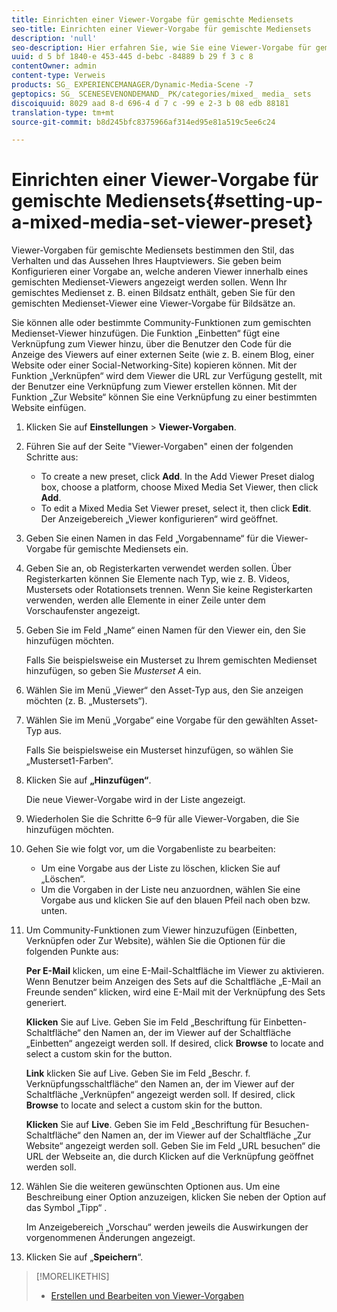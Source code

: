 ```yaml
---
title: Einrichten einer Viewer-Vorgabe für gemischte Mediensets
seo-title: Einrichten einer Viewer-Vorgabe für gemischte Mediensets
description: 'null'
seo-description: Hier erfahren Sie, wie Sie eine Viewer-Vorgabe für gemischte Mediensets einrichten.
uuid: d 5 bf 1840-e 453-445 d-bebc -84889 b 29 f 3 c 8
contentOwner: admin
content-type: Verweis
products: SG_ EXPERIENCEMANAGER/Dynamic-Media-Scene -7
geptopics: SG_ SCENESEVENONDEMAND_ PK/categories/mixed_ media_ sets
discoiquuid: 8029 aad 8-d 696-4 d 7 c -99 e 2-3 b 08 edb 88181
translation-type: tm+mt
source-git-commit: b8d245bfc8375966af314ed95e81a519c5ee6c24

---
```



# Einrichten einer Viewer-Vorgabe für gemischte Mediensets{#setting-up-a-mixed-media-set-viewer-preset}

Viewer-Vorgaben für gemischte Mediensets bestimmen den Stil, das Verhalten und das Aussehen Ihres Hauptviewers. Sie geben beim Konfigurieren einer Vorgabe an, welche anderen Viewer innerhalb eines gemischten Medienset-Viewers angezeigt werden sollen. Wenn Ihr gemischtes Medienset z. B. einen Bildsatz enthält, geben Sie für den gemischten Medienset-Viewer eine Viewer-Vorgabe für Bildsätze an.

Sie können alle oder bestimmte Community-Funktionen zum gemischten Medienset-Viewer hinzufügen. Die Funktion „Einbetten“ fügt eine Verknüpfung zum Viewer hinzu, über die Benutzer den Code für die Anzeige des Viewers auf einer externen Seite (wie z. B. einem Blog, einer Website oder einer Social-Networking-Site) kopieren können. Mit der Funktion „Verknüpfen“ wird dem Viewer die URL zur Verfügung gestellt, mit der Benutzer eine Verknüpfung zum Viewer erstellen können. Mit der Funktion „Zur Website“ können Sie eine Verknüpfung zu einer bestimmten Website einfügen.

1. Klicken Sie auf **Einstellungen** &gt; **Viewer-Vorgaben**.
1. Führen Sie auf der Seite "Viewer-Vorgaben" einen der folgenden Schritte aus:

   * To create a new preset, click **Add**. In the Add Viewer Preset dialog box, choose a platform, choose Mixed Media Set Viewer, then click **Add**.
   * To edit a Mixed Media Set Viewer preset, select it, then click **Edit**.
   Der Anzeigebereich „Viewer konfigurieren“ wird geöffnet.

1. Geben Sie einen Namen in das Feld „Vorgabenname“ für die Viewer-Vorgabe für gemischte Mediensets ein.
1. Geben Sie an, ob Registerkarten verwendet werden sollen. Über Registerkarten können Sie Elemente nach Typ, wie z. B. Videos, Mustersets oder Rotationsets trennen. Wenn Sie keine Registerkarten verwenden, werden alle Elemente in einer Zeile unter dem Vorschaufenster angezeigt.
1. Geben Sie im Feld „Name“ einen Namen für den Viewer ein, den Sie hinzufügen möchten.

   Falls Sie beispielsweise ein Musterset zu Ihrem gemischten Medienset hinzufügen, so geben Sie *Musterset A* ein.

1. Wählen Sie im Menü „Viewer“ den Asset-Typ aus, den Sie anzeigen möchten (z. B. „Mustersets“).
1. Wählen Sie im Menü „Vorgabe“ eine Vorgabe für den gewählten Asset-Typ aus.

   Falls Sie beispielsweise ein Musterset hinzufügen, so wählen Sie „Musterset1-Farben“.

1. Klicken Sie auf **„Hinzufügen“**.

   Die neue Viewer-Vorgabe wird in der Liste angezeigt.

1. Wiederholen Sie die Schritte 6–9 für alle Viewer-Vorgaben, die Sie hinzufügen möchten.
1. Gehen Sie wie folgt vor, um die Vorgabenliste zu bearbeiten:

   * Um eine Vorgabe aus der Liste zu löschen, klicken Sie auf „Löschen“.
   * Um die Vorgaben in der Liste neu anzuordnen, wählen Sie eine Vorgabe aus und klicken Sie auf den blauen Pfeil nach oben bzw. unten.

1. Um Community-Funktionen zum Viewer hinzuzufügen (Einbetten, Verknüpfen oder Zur Website), wählen Sie die Optionen für die folgenden Punkte aus:

   **Per E-Mail** klicken, um eine E-Mail-Schaltfläche im Viewer zu aktivieren. Wenn Benutzer beim Anzeigen des Sets auf die Schaltfläche „E-Mail an Freunde senden“ klicken, wird eine E-Mail mit der Verknüpfung des Sets generiert.

   **Klicken** Sie auf Live. Geben Sie im Feld „Beschriftung für Einbetten-Schaltfläche“ den Namen an, der im Viewer auf der Schaltfläche „Einbetten“ angezeigt werden soll. If desired, click **Browse** to locate and select a custom skin for the button.

   **Link** klicken Sie auf Live. Geben Sie im Feld „Beschr. f. Verknüpfungsschaltfläche“ den Namen an, der im Viewer auf der Schaltfläche „Verknüpfen“ angezeigt werden soll. If desired, click **Browse** to locate and select a custom skin for the button.

   **Klicken** Sie auf **Live**. Geben Sie im Feld „Beschriftung für Besuchen-Schaltfläche“ den Namen an, der im Viewer auf der Schaltfläche „Zur Website“ angezeigt werden soll. Geben Sie im Feld „URL besuchen“ die URL der Webseite an, die durch Klicken auf die Verknüpfung geöffnet werden soll.

1. Wählen Sie die weiteren gewünschten Optionen aus. Um eine Beschreibung einer Option anzuzeigen, klicken Sie neben der Option auf das Symbol „Tipp“ .

   Im Anzeigebereich „Vorschau“ werden jeweils die Auswirkungen der vorgenommenen Änderungen angezeigt.

1. Klicken Sie auf „**Speichern**“.

>[!MORELIKETHIS]
>
>* [Erstellen und Bearbeiten von Viewer-Vorgaben](application-setup.md#adding_and_editing_viewer_presets)

